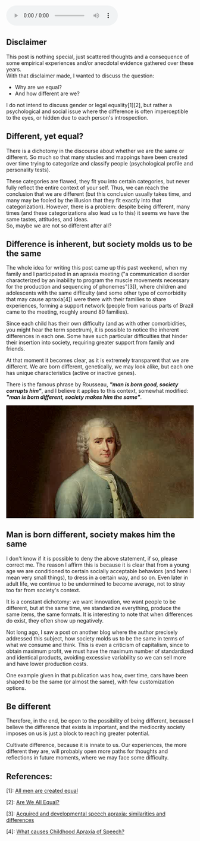 <audio controls>
    <source src="/static/pages/essays/24/notebookllm.mp3" type="audio/mpeg">
    <source src="/static/pages/essays/24/notebookllm.ogg" type="audio/ogg">
    Your browser does not support the audio element.
</audio>

## Disclaimer

This post is nothing special, just scattered thoughts and a consequence of some empirical experiences and/or anecdotal evidence gathered over these years.  
With that disclaimer made, I wanted to discuss the question:

- Why are we equal?
- And how different are we?

I do not intend to discuss gender or legal equality[1][2], but rather a psychological and social issue where the difference is often imperceptible to the eyes, or hidden due to each person's introspection.

## Different, yet equal?

There is a dichotomy in the discourse about whether we are the same or different. So much so that many studies and mappings have been created over time trying to categorize and classify people (psychological profile and personality tests).

These categories are flawed, they fit you into certain categories, but never fully reflect the entire context of your self. Thus, we can reach the conclusion that we are different (but this conclusion usually takes time, and many may be fooled by the illusion that they fit exactly into that categorization). However, there is a problem: despite being different, many times (and these categorizations also lead us to this) it seems we have the same tastes, attitudes, and ideas.  
So, maybe we are not so different after all?

## Difference is inherent, but society molds us to be the same

The whole idea for writing this post came up this past weekend, when my family and I participated in an apraxia meeting ("a communication disorder characterized by an inability to program the muscle movements necessary for the production and sequencing of phonemes"[3]), where children and adolescents with the same difficulty (and some other type of comorbidity that may cause apraxia[4]) were there with their families to share experiences, forming a support network (people from various parts of Brazil came to the meeting, roughly around 80 families).

Since each child has their own difficulty (and as with other comorbidities, you might hear the term spectrum), it is possible to notice the inherent differences in each one. Some have such particular difficulties that hinder their insertion into society, requiring greater support from family and friends.

At that moment it becomes clear, as it is extremely transparent that we are different. We are born different, genetically, we may look alike, but each one has unique characteristics (active or inactive genes).

There is the famous phrase by Rousseau, _**"man is born good, society corrupts him"**_, and I believe it applies to this context, somewhat modified: _**"man is born different, society makes him the same"**_.

![Rousseau](/static/pages/essays/24/rousseau.jpeg)

## Man is born different, society makes him the same

I don't know if it is possible to deny the above statement, if so, please correct me. The reason I affirm this is because it is clear that from a young age we are conditioned to certain socially acceptable behaviors (and here I mean very small things), to dress in a certain way, and so on. Even later in adult life, we continue to be undermined to become average, not to stray too far from society's context.

It is a constant dichotomy: we want innovation, we want people to be different, but at the same time, we standardize everything, produce the same items, the same formats. It is interesting to note that when differences do exist, they often show up negatively.

Not long ago, I saw a post on another blog where the author precisely addressed this subject, how society molds us to be the same in terms of what we consume and think. This is even a criticism of capitalism, since to obtain maximum profit, we must have the maximum number of standardized and identical products, avoiding excessive variability so we can sell more and have lower production costs.

One example given in that publication was how, over time, cars have been shaped to be the same (or almost the same), with few customization options.

## Be different

Therefore, in the end, be open to the possibility of being different, because I believe the difference that exists is important, and the mediocrity society imposes on us is just a block to reaching greater potential.

Cultivate difference, because it is innate to us. Our experiences, the more different they are, will probably open more paths for thoughts and reflections in future moments, where we may face some difficulty.

## References:

[1]: [All men are created equal](https://en.m.wikipedia.org/wiki/All_men_are_created_equal)

[2]: [Are We All Equal?](https://simonduffy.info/blog/all-equal)

[3]: [Acquired and developmental speech apraxia: similarities and differences](https://www.scielo.br/j/rsbf/a/Y4zVYLPhPVLgQT3RZgfJjCq/)

[4]: [What causes Childhood Apraxia of Speech?](https://apraxiabrasil.org/o-que-causa-a-apraxia-de-fala-na-infancia/)
